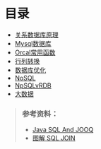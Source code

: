 # 目录
+ [关系数据库原理](https://github.com/Tanglong9344/db/tree/master/dbPrinciple)
+ [Mysql数据库](https://github.com/Tanglong9344/db/tree/master/MySql)
+ [Orcal常用函数](https://github.com/Tanglong9344/SQL/tree/master/OrcalBO)
+ [行列转换](https://github.com/Tanglong9344/SQL/tree/master/columnToRow)
+ [数据库优化](https://github.com/Tanglong9344/SQL/tree/master/dbOptimize)
+ [NoSQL](https://github.com/Tanglong9344/db/tree/master/nosql)
+ [NpSQLvRDB](https://github.com/Tanglong9344/db/blob/master/RDBvNOSQL.md)
+ [大数据](https://github.com/Tanglong9344/db/tree/master/bd)

> ### 参考资料：
> + [Java SQL And JOOQ](https://blog.jooq.org)
> + [图解 SQL JOIN](https://blog.codinghorror.com/a-visual-explanation-of-sql-joins)
